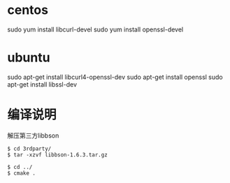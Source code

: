 
# centos

sudo yum install libcurl-devel
sudo yum install openssl-devel

# ubuntu

sudo apt-get install libcurl4-openssl-dev
sudo apt-get install openssl
sudo apt-get install libssl-dev

# 编译说明


解压第三方libbson

```
$ cd 3rdparty/
$ tar -xzvf libbson-1.6.3.tar.gz

$ cd ../
$ cmake .

```
